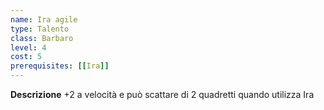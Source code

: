 ```yaml
---
name: Ira agile
type: Talento
class: Barbaro
level: 4
cost: 5
prerequisites: [[Ira]]
---
```


**Descrizione**
+2 a velocità e può scattare di 2 quadretti quando utilizza Ira